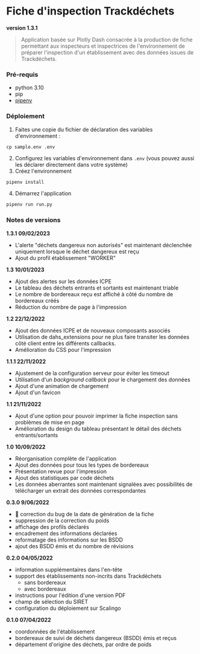 # Fiche d'inspection Trackdéchets

**version 1.3.1**

> Application basée sur Plotly Dash consacrée à la production de fiche permettant aux inspecteurs et inspectrices de
> l'environnement de préparer l'inspection d'un établissement avec des données issues de Trackdéchets.

### Pré-requis

- python 3.10
- pip
- [pipenv](https://pipenv.pypa.io/en/latest/)

### Déploiement

1. Faites une copie du fichier de déclaration des variables d'environnement :

```
cp sample.env .env
```

2. Configurez les variables d'environnement dans `.env` (vous pouvez aussi les déclarer directement dans votre système)  
3. Créez l'environnement

```bash
pipenv install
```

4. Démarrez l'application

```bash
pipenv run run.py
```

### Notes de versions

**1.3.1 09/02/2023**
- L'alerte "déchets dangereux non autorisés" est maintenant déclenchée uniquement lorsque le déchet dangereux est reçu
- Ajout du profil établissement "WORKER"

**1.3 10/01/2023**
- Ajout des alertes sur les données ICPE
- Le tableau des déchets entrants et sortants est maintenant triable
- Le nombre de bordereaux reçu est affiché à côté du nombre de bordereaux créés
- Réduction du nombre de page à l'impression

**1.2 22/12/2022**
- Ajout des données ICPE et de nouveaux composants associés
- Utilisation de dahs_extensions pour ne plus faire transiter les données côté client 
entre les différents callbacks.
- Amélioration du CSS pour l'impression

**1.1.1 22/11/2022**

- Ajustement de la configuration serveur pour éviter les timeout
- Utilisation d'un *background callback* pour le chargement des données
- Ajout d'une animation de chargement
- Ajout d'un favicon

**1.1 21/11/2022**

- Ajout d'une option pour pouvoir imprimer la fiche inspection sans problèmes de mise en page
- Amélioration du design du tableau présentant le détail des déchets entrants/sortants

**1.0 10/09/2022**

- Réorganisation complète de l'application
- Ajout des données pour tous les types de bordereaux
- Présentation revue pour l'impression
- Ajout des statistiques par code déchets
- Les données aberrantes sont maintenant signalées avec possibilités de télécharger un extrait des données correspondantes


**0.3.0 9/06/2022**

- 🐛 correction du bug de la date de génération de la fiche
- suppression de la correction du poids
- affichage des profils déclarés
- encadrement des informations déclarées
- reformatage des informations sur les BSDD
- ajout des BSDD émis et du nombre de révisions

**0.2.0 04/05/2022**

- information supplémentaires dans l'en-tête
- support des établissements non-incrits dans Trackdéchets
  - sans bordereaux
  - avec bordereaux
- instructions pour l'édition d'une version PDF
- champ de sélection du SIRET
- configuration du déploiement sur Scalingo

**0.1.0 07/04/2022**

- coordonnées de l'établissement
- bordereaux de suivi de déchets dangereux (BSDD) émis et reçus
- département d'origine des déchets, par ordre de poids
